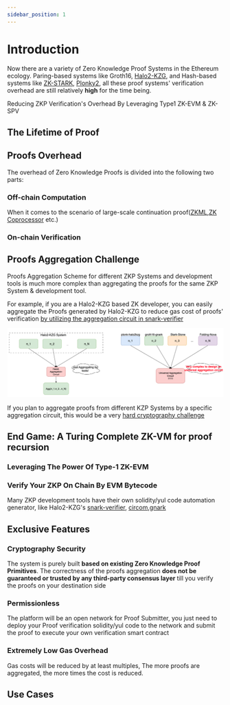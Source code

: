 ```yaml
---
sidebar_position: 1
---
```


# Introduction

Now there are a variety of Zero Knowledge Proof Systems in the Ethereum ecology. Paring-based systems like Groth16, [Halo2-KZG](https://github.com/privacy-scaling-explorations/halo2), and Hash-based systems like [ZK-STARK](https://github.com/starkware-libs/stone-prover), [Plonky2](https://github.com/0xPolygonZero/plonky2), all these proof systems' verification overhead are still relatively **high** for the time being.


Reducing ZKP Verification's Overhead By Leveraging Type1 ZK-EVM & ZK-SPV

## The Lifetime of Proof

## Proofs Overhead

The overhead of Zero Knowledge Proofs is divided into the following two parts:

### Off-chain Computation

When it comes to the scenario of large-scale continuation proof([ZKML](https://worldcoin.org/blog/engineering/intro-to-zkml),[ZK Coprocessor](https://blog.axiom.xyz/what-is-a-zk-coprocessor/) etc.)

### On-chain Verification

## Proofs Aggregation Challenge

Proofs Aggregation Scheme for different ZKP Systems and development tools is much more complex than aggregating the proofs for the same ZKP System & development tool.

For example, if you are a Halo2-KZG based ZK developer, you can easily aggregate the Proofs generated by Halo2-KZG to reduce gas cost of proofs' verification [by utilizing the aggregation circuit in snark-verifier](https://github.com/privacy-scaling-explorations/snark-verifier/blob/371ddb59064080170cd2c77fc84ec4d8abbe4a43/snark-verifier/examples/evm-verifier-with-accumulator.rs#L603)

![Halo2 Proof Agg Scheme](./img/proof-agg-hard.jpg)

If you plan to aggregate proofs from different KZP Systems by a specific aggregation circuit, this would be a very [hard cryptography challenge](https://eprint.iacr.org/2020/499)

## End Game: A Turing Complete ZK-VM for proof recursion

### Leveraging The Power Of Type-1 ZK-EVM

### Verify Your ZKP On Chain By EVM Bytecode
Many ZKP development tools have their own solidity/yul code automation generator, like Halo2-KZG's [snark-verifier](https://github.com/privacy-scaling-explorations/snark-verifier), [circom](https://docs.circom.io/getting-started/proving-circuits/#verifying-from-a-smart-contract),[gnark](https://docs.gnark.consensys.io/HowTo/prove#verify-a-proof-on-ethereum)

## Exclusive Features

### Cryptography Security 
The system is purely built **based on existing Zero Knowledge Proof Primitives**. The correctness of the proofs aggregation **does not be guaranteed or trusted by any third-party consensus layer** till you verify the proofs on your destination side

### Permissionless 
The platform will be an open network for Proof Submitter, you just need to deploy your Proof verification solidity/yul code to the network and submit the proof to execute your own verification smart contract

### Extremely Low Gas Overhead

Gas costs will be reduced by at least multiples, The more proofs are aggregated, the more times the cost is reduced.

## Use Cases


